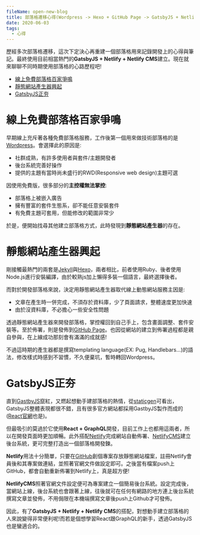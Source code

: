 ```yaml
---
fileName: open-new-blog
title: 部落格遷移心得(Wordpress -> Hexo + GitHub Page -> GatsbyJS + Netlify + Netlify CMS)
date: 2020-06-03
tags:
  - 心得
---
```

歷經多次部落格遷移，這次下定決心再重建一個部落格用來記錄開發上的心得與筆記。最終使用目前相當熱門的**GatsbyJS + Netlify + Netlify CMS**建立。現在就來聊聊不同時期使用部落格的心路歷程吧!

- [線上免費部落格百家爭鳴](#線上免費部落格百家爭鳴)
- [靜態網站產生器興起](#靜態網站產生器興起)
- [GatsbyJS正夯](#gatsbyjs正夯)

# 線上免費部落格百家爭鳴
早期線上充斥著各種免費部落格服務，工作後第一個用來做技術部落格的是[Wordpress](https://zh-tw.wordpress.com/)。會選擇此的原因是:
- 社群成熟，有許多使用者與套件/主題開發者
- 後台系統完善好操作
- 提供的主題有當時尚未盛行的RWD(Responsive web design)主題可選

因使用免費版，很多部分的**主控權無法掌控**:
- 部落格上被嵌入廣告
- 擁有豐富的套件生態系，卻不能任意安裝套件
- 有免費主題可套用，但能修改的範圍非常少

於是，便開始找尋其他建立部落格方式，此時發現到**靜態網站產生器**的存在。

# 靜態網站產生器興起
剛接觸最熱門的兩套是[Jekyll](https://jekyllrb.com/)與[Hexo](https://hexo.io/)，兩者相比，前者使用Ruby、後者使用Node.js進行安裝編譯，由於較熟js加上懶得多裝一個語言，最終選擇後者。

而對於開發部落格來說，決定用靜態網站產生器取代線上動態網站服務主因是:
- 文章在產生時一併完成，不須存於資料庫，少了頁面請求，整體速度更加快速
- 由於沒資料庫，不必擔心一些安全性問題

透過靜態網站產生器來開發部落格，掌控權回到自己手上，包含畫面調整、套件安裝等。至於佈署，則是發佈到[GitHub Page](https://pages.github.com/)。也因從網站的建立到佈署過程都是親自參與，在上線成功那刻會有滿滿的成就感!

不過這時期的產生器都是撰寫templating language(EX: Pug, Handlebars...)的語法，修改樣式時感到不習慣，不久便棄坑，暫時轉回Wordpress。

# GatsbyJS正夯
直到[GastbyJS](https://www.gatsbyjs.org/)竄紅，又燃起想動手建部落格的熱情，從[staticgen](https://www.staticgen.com/)可看出，GatsbyJS整體表現都很不錯，且有很多官方網站都採用GastbyJS製作而成的([React官網](https://reactjs.org/)也是)。

但最吸引的莫過於它使用**React + GraphQL**開發，目前工作上也都用這兩者，所以在開發頁面時更加順暢。此外搭配[Netlify](https://www.netlify.com/)完成網站自動佈署、[NetlifyCMS](https://www.netlifycms.org/)建立後台系統，更可完整打造出一個部落格開發鍊。

**Netlify**用法十分簡單，只要在[GitHub](https://github.com/)創個專案存放靜態網站檔案，註冊Netlify會員後和其專案做連結，並照著官網文件做設定即可。之後當有檔案push上GitHub，都會自動重新佈署到Netlify上，真是超方便!

**NetlifyCMS**照著官網文件設定便可為專案建立一個簡易後台系統。設定完成後，當網站上線，後台系統也會跟著上線，往後就可在任何有網路的地方連上後台系統撰寫文章並發佈，不用侷限在本機端撰寫文章後push上Github才可發佈。

因此，有了**GatsbyJS + Netlify + Netlify CMS**的搭配，對想動手建立部落格的人來說變得非常便利呢!而若是個想學習React跟GraphQL的新手，透過GatsbyJS也是蠻適合的。